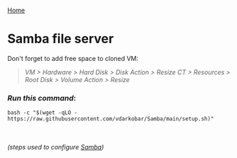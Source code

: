 <p align="left">
  <a href="https://github.com/vdarkobar/Home-Cloud/blob/main/README.md#create-samba-file-server">Home</a>
</p>  

  
# Samba file server  
  
Don't forget to add free space to cloned VM:  
> *VM > Hardware > Hard Disk > Disk Action > Resize*
> *CT > Resources > Root Disk > Volume Action > Resize*  
  
### *Run this command*:
```
bash -c "$(wget -qLO - https://raw.githubusercontent.com/vdarkobar/Samba/main/setup.sh)"
```
<br><br>
*(steps used to configure <a href="https://github.com/vdarkobar/Samba/blob/main/steps.md">Samba</a>)*

